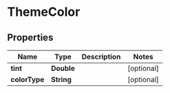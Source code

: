 
# ThemeColor

## Properties
Name | Type | Description | Notes
------------ | ------------- | ------------- | -------------
**tint** | **Double** |  |  [optional]
**colorType** | **String** |  |  [optional]



